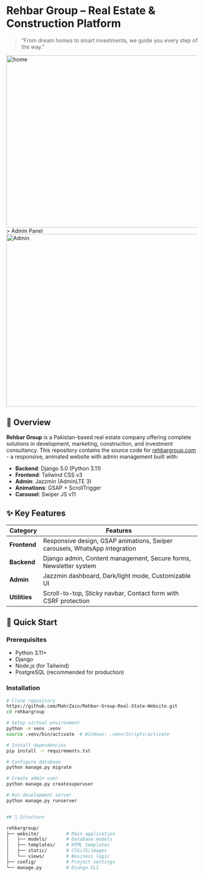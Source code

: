 # Rehbar Group – Real Estate & Construction Platform

> "From dream homes to smart investments, we guide you every step of the way."
> 
<img width="950" height="453" alt="home" src="https://github.com/user-attachments/assets/6e313acf-eba1-4e02-8b86-ad3ecb7c3e10" />
> Admin Panel
<img width="949" height="454" alt="Admin" src="https://github.com/user-attachments/assets/0db086cc-9b93-42a4-ba1f-444f94c6bfd9" />



## 📌 Overview
**Rehbar Group** is a Pakistan-based real estate company offering complete solutions in development, marketing, construction, and investment consultancy. This repository contains the source code for [rehbargroup.com](https://rehbargroup.com) - a responsive, animated website with admin management built with:

- **Backend**: Django 5.0 (Python 3.11)
- **Frontend**: Tailwind CSS v3
- **Admin**: Jazzmin (AdminLTE 3)
- **Animations**: GSAP + ScrollTrigger
- **Carousel**: Swiper JS v11

## ✨ Key Features
| Category       | Features                                                                 |
|----------------|--------------------------------------------------------------------------|
| **Frontend**   | Responsive design, GSAP animations, Swiper carousels, WhatsApp integration |
| **Backend**    | Django admin, Content management, Secure forms, Newsletter system        |
| **Admin**      | Jazzmin dashboard, Dark/light mode, Customizable UI                     |
| **Utilities**  | Scroll-to-top, Sticky navbar, Contact form with CSRF protection          |

## 🚀 Quick Start

### Prerequisites
- Python 3.11+
- Django
- Node.js (for Tailwind)
- PostgreSQL (recommended for production)

### Installation
```bash
# Clone repository
https://github.com/MahrZain/Rehbar-Group-Real-State-Website.git
cd rehbargroup

# Setup virtual environment
python -m venv .venv
source .venv/bin/activate  # Windows: .venv\Scripts\activate

# Install dependencies
pip install -r requirements.txt

# Configure database
python manage.py migrate

# Create admin user
python manage.py createsuperuser

# Run development server
python manage.py runserver


## 📌 Structure

rehbargroup/
├── website/          # Main application
│   ├── models/       # Database models
│   ├── templates/    # HTML templates
│   ├── static/       # CSS/JS/images
│   └── views/        # Business logic
├── config/           # Project settings
└── manage.py         # Django CLI

